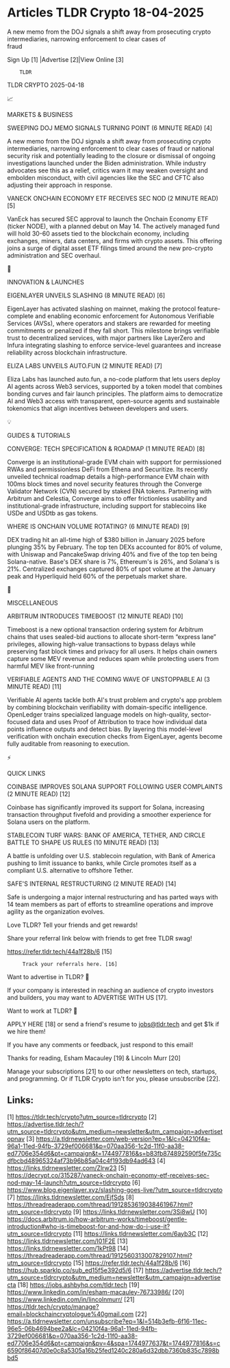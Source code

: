 # Articles TLDR Crypto 18-04-2025

A new memo from the DOJ signals a shift away from prosecuting crypto
intermediaries, narrowing enforcement to clear cases of
fraud ‌ ‌ ‌ ‌ ‌ ‌ ‌ ‌ ‌ ‌ ‌ ‌ ‌ ‌ ‌ ‌ ‌ ‌ ‌ ‌ ‌ ‌ ‌ ‌ ‌ ‌  ‌ ‌ ‌ ‌ ‌ ‌ ‌ ‌ ‌ ‌ ‌ ‌ ‌ ‌ ‌ ‌ ‌ ‌ ‌ ‌ ‌ ‌ ‌ ‌ ‌ ‌ 


 Sign Up [1] |Advertise [2]|View Online [3] 

		TLDR 

TLDR CRYPTO 2025-04-18

📈 

MARKETS & BUSINESS

 SWEEPING DOJ MEMO SIGNALS TURNING POINT (6 MINUTE READ) [4] 

 A new memo from the DOJ signals a shift away from prosecuting crypto
intermediaries, narrowing enforcement to clear cases of fraud or
national security risk and potentially leading to the closure or
dismissal of ongoing investigations launched under the Biden
administration. While industry advocates see this as a relief, critics
warn it may weaken oversight and embolden misconduct, with civil
agencies like the SEC and CFTC also adjusting their approach in
response. 

 VANECK ONCHAIN ECONOMY ETF RECEIVES SEC NOD (2 MINUTE READ) [5] 

 VanEck has secured SEC approval to launch the Onchain Economy ETF
(ticker NODE), with a planned debut on May 14. The actively managed
fund will hold 30-60 assets tied to the blockchain economy, including
exchanges, miners, data centers, and firms with crypto assets. This
offering joins a surge of digital asset ETF filings timed around the
new pro-crypto administration and SEC overhaul. 

🚀 

INNOVATION & LAUNCHES

 EIGENLAYER UNVEILS SLASHING (8 MINUTE READ) [6] 

 EigenLayer has activated slashing on mainnet, making the protocol
feature-complete and enabling economic enforcement for Autonomous
Verifiable Services (AVSs), where operators and stakers are rewarded
for meeting commitments or penalized if they fall short. This
milestone brings verifiable trust to decentralized services, with
major partners like LayerZero and Infura integrating slashing to
enforce service-level guarantees and increase reliability across
blockchain infrastructure. 

 ELIZA LABS UNVEILS AUTO.FUN (2 MINUTE READ) [7] 

 Eliza Labs has launched auto.fun, a no-code platform that lets users
deploy AI agents across Web3 services, supported by a token model that
combines bonding curves and fair launch principles. The platform aims
to democratize AI and Web3 access with transparent, open-source agents
and sustainable tokenomics that align incentives between developers
and users. 

💡 

GUIDES & TUTORIALS

 CONVERGE: TECH SPECIFICATION & ROADMAP (1 MINUTE READ) [8] 

 Converge is an institutional-grade EVM chain with support for
permissioned RWAs and permissionless DeFi from Ethena and Securitize.
Its recently unveiled technical roadmap details a high-performance EVM
chain with 100ms block times and novel security features through the
Converge Validator Network (CVN) secured by staked ENA tokens.
Partnering with Arbitrum and Celestia, Converge aims to offer
frictionless usability and institutional-grade infrastructure,
including support for stablecoins like USDe and USDtb as gas tokens. 

 WHERE IS ONCHAIN VOLUME ROTATING? (6 MINUTE READ) [9] 

 DEX trading hit an all-time high of $380 billion in January 2025
before plunging 35% by February. The top ten DEXs accounted for 80% of
volume, with Uniswap and PancakeSwap driving 40% and five of the top
ten being Solana-native. Base's DEX share is 7%, Ethereum's is 26%,
and Solana's is 21%. Centralized exchanges captured 80% of spot volume
at the January peak and Hyperliquid held 60% of the perpetuals market
share. 

🦄 

MISCELLANEOUS

 ARBITRUM INTRODUCES TIMEBOOST (12 MINUTE READ) [10] 

 Timeboost is a new optional transaction ordering system for Arbitrum
chains that uses sealed-bid auctions to allocate short-term “express
lane” privileges, allowing high-value transactions to bypass delays
while preserving fast block times and privacy for all users. It helps
chain owners capture some MEV revenue and reduces spam while
protecting users from harmful MEV like front-running 

 VERIFIABLE AGENTS AND THE COMING WAVE OF UNSTOPPABLE AI (3 MINUTE
READ) [11] 

 Verifiable AI agents tackle both AI's trust problem and crypto's app
problem by combining blockchain verifiability with domain-specific
intelligence. OpenLedger trains specialized language models on
high-quality, sector-focused data and uses Proof of Attribution to
trace how individual data points influence outputs and detect bias. By
layering this model-level verification with onchain execution checks
from EigenLayer, agents become fully auditable from reasoning to
execution. 

⚡ 

QUICK LINKS

 COINBASE IMPROVES SOLANA SUPPORT FOLLOWING USER COMPLAINTS (2 MINUTE
READ) [12] 

 Coinbase has significantly improved its support for Solana,
increasing transaction throughput fivefold and providing a smoother
experience for Solana users on the platform. 

 STABLECOIN TURF WARS: BANK OF AMERICA, TETHER, AND CIRCLE BATTLE TO
SHAPE US RULES (10 MINUTE READ) [13] 

 A battle is unfolding over U.S. stablecoin regulation, with Bank of
America pushing to limit issuance to banks, while Circle promotes
itself as a compliant U.S. alternative to offshore Tether. 

 SAFE'S INTERNAL RESTRUCTURING (2 MINUTE READ) [14] 

 Safe is undergoing a major internal restructuring and has parted ways
with 14 team members as part of efforts to streamline operations and
improve agility as the organization evolves. 

Love TLDR? Tell your friends and get rewards!

 Share your referral link below with friends to get free TLDR swag! 

 https://refer.tldr.tech/44a1f28b/6 [15] 

		 Track your referrals here. [16] 

Want to advertise in TLDR? 📰

 If your company is interested in reaching an audience of crypto
investors and builders, you may want to ADVERTISE WITH US [17]. 

Want to work at TLDR? 💼

 APPLY HERE [18] or send a friend's resume to jobs@tldr.tech and get
$1k if we hire them! 

 If you have any comments or feedback, just respond to this email! 

Thanks for reading, 
Esham Macauley [19] & Lincoln Murr [20] 

 Manage your subscriptions [21] to our other newsletters on tech,
startups, and programming. Or if TLDR Crypto isn't for you, please
unsubscribe [22]. 

 

Links:
------
[1] https://tldr.tech/crypto?utm_source=tldrcrypto
[2] https://advertise.tldr.tech/?utm_source=tldrcrypto&utm_medium=newsletter&utm_campaign=advertisetopnav
[3] https://a.tldrnewsletter.com/web-version?ep=1&lc=04210f4a-96a1-11ed-94fb-3729ef006681&p=070aa356-1c2d-11f0-aa38-ed7706e354d6&pt=campaign&t=1744977816&s=b83fb874892590f5fe735cdfbcbd48965324af73b96b85a04c4f193db94ad643
[4] https://links.tldrnewsletter.com/Zlrw23
[5] https://decrypt.co/315287/vaneck-onchain-economy-etf-receives-sec-nod-may-14-launch?utm_source=tldrcrypto
[6] https://www.blog.eigenlayer.xyz/slashing-goes-live/?utm_source=tldrcrypto
[7] https://links.tldrnewsletter.com/EjfSds
[8] https://threadreaderapp.com/thread/1912853619038461967.html?utm_source=tldrcrypto
[9] https://links.tldrnewsletter.com/3Si8wU
[10] https://docs.arbitrum.io/how-arbitrum-works/timeboost/gentle-introduction#who-is-timeboost-for-and-how-do-i-use-it?utm_source=tldrcrypto
[11] https://links.tldrnewsletter.com/6ayb3C
[12] https://links.tldrnewsletter.com/I01F2E
[13] https://links.tldrnewsletter.com/1kPt98
[14] https://threadreaderapp.com/thread/1912560313007829107.html?utm_source=tldrcrypto
[15] https://refer.tldr.tech/44a1f28b/6
[16] https://hub.sparklp.co/sub_ed15f5e392d5/6
[17] https://advertise.tldr.tech/?utm_source=tldrcrypto&utm_medium=newsletter&utm_campaign=advertisecta
[18] https://jobs.ashbyhq.com/tldr.tech
[19] https://www.linkedin.com/in/esham-macauley-76733986/
[20] https://www.linkedin.com/in/lincolnmurr/
[21] https://tldr.tech/crypto/manage?email=blockchaincryptologue%40gmail.com
[22] https://a.tldrnewsletter.com/unsubscribe?ep=1&l=514b3efb-6f16-11ec-96e5-06b4694bee2a&lc=04210f4a-96a1-11ed-94fb-3729ef006681&p=070aa356-1c2d-11f0-aa38-ed7706e354d6&pt=campaign&pv=4&spa=1744977637&t=1744977816&s=c6590f86407d0e0c8a5305a16b25fed1240c280a6d32dbb7360b835c7898bbd5